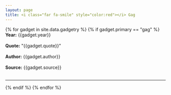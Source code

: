 ```yaml
---
layout: page
title: <i class="far fa-smile" style="color:red"></i> Gag
---
```


{% for gadget in site.data.gadgetry %}
{% if gadget.primary == "gag" %}
  <br>
  **Year:** {{gadget.year}}
  <br>
  <br>
  **Quote:** "{{gadget.quote}}"
  <br>
  <br>
  **Author:** {{gadget.author}}
  <br>
  <br>
  **Source:** {{gadget.source}}
  <br>
  <br>
  <hr/>
{% endif %}
{% endfor %}
